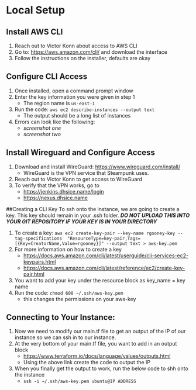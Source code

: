 # Local Setup

## Install AWS CLI
1. Reach out to Victor Konn about access to AWS CLI
2. Go to: https://aws.amazon.com/cli/ and download the interface
3. Follow the instructions on the installer, defaults are okay
   
## Configure CLI Access
1. Once installed, open a command prompt window
2. Enter the key information you were given in step 1
    + The region name is `us-east-1`
3. Run the code: `aws ec2 describe-instances --output text`
    + The output should be a long list of instances
4. Errors can look like the following:
   + *screenshot one*
   + *screenshot two*

## Install Wireguard and Configure Access
1. Download and install WireGuard: https://www.wireguard.com/install/
   + WireGuard is the VPN service that Steampunk uses.
2. Reach out to Victor Konn to get access to WireGuard
3. To verify that the VPN works, go to
   + https://jenkins.dhsice.name/login
   + https://nexus.dhsice.name

##Creating a CLI Key 
To ssh onto the instance, we are going to create a key. This key should remain in your .ssh folder. _**DO NOT UPLOAD THIS INTO YOUR GIT REPOSITORY IF YOUR KEY IS IN YOUR DIRECTORY**_
1. To create a key: `aws ec2 create-key-pair --key-name rgooney-key --tag-specifications  "ResourceType=key-pair,Tags=[{Key=CreatorName,Value=rgooney}]" --output text > aws-key.pem `
2. For more information on how to create a key
   + https://docs.aws.amazon.com/cli/latest/userguide/cli-services-ec2-keypairs.html
   + https://docs.aws.amazon.com/cli/latest/reference/ec2/create-key-pair.html
3. You want to add your key under the resource block as key_name = key name
4. Run the code: `chmod 600 ~/.ssh/aws-key.pem`
   + this changes the permissions on your aws-key

## Connecting to Your Instance:
1. Now we need to modify our main.tf file to get an output of the IP of our instance so we can ssh in to our instance.
2. At the very bottom of your main.tf file, you want to add in an output block
   + https://www.terraform.io/docs/language/values/outputs.html
   + Using the above link create the code to output the IP
3. When you finally get the output to work, run the below code to shh onto the instance
   + `ssh -i ~/.ssh/aws-key.pem ubuntu@IP ADDRESS`